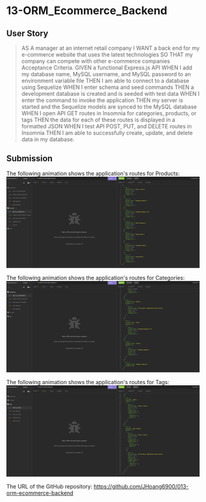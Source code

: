 
# 13-ORM_Ecommerce_Backend

## User Story

> AS A manager at an internet retail company 
> I WANT a back end for my e-commerce website that uses the latest technologies 
> SO THAT my company can compete with other e-commerce companies Acceptance Criteria. 
> GIVEN a functional Express.js API WHEN I add my database name, MySQL username, and MySQL password to an environment variable file 
> THEN I am able to connect to a database using Sequelize 
> WHEN I enter schema and seed commands THEN a development database is created
> and is seeded with test data 
> WHEN I enter the command to invoke the application 
> THEN my server is started and the Sequelize models are synced to the MySQL database 	
>  WHEN I open API GET routes in Insomnia for categories, products, or tags THEN the data for each of these routes is displayed in a formatted JSON WHEN I test API POST, PUT, and DELETE routes in Insomnia 
> THEN I am able to successfully create, update, and delete data in my database.

## Submission

The following animation shows the application's routes for Products:
![](https://github.com/JHoang6900/013-orm-ecommerce-backend/blob/main/products.gif)

The following animation shows the application's routes for Categories:
![](https://github.com/JHoang6900/013-orm-ecommerce-backend/blob/main/categories.gif)

The following animation shows the application's routes for Tags:
![](https://github.com/JHoang6900/013-orm-ecommerce-backend/blob/main/tags.gif)



The URL of the GitHub repository: 
https://github.com/JHoang6900/013-orm-ecommerce-backend
